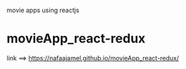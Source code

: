 movie apps using reactjs

# movieApp_react-redux

link ==> https://nafaajamel.github.io/movieApp_react-redux/
